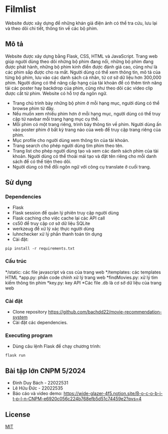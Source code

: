 # Filmlist

Website được xây dựng để những khán giả điện ảnh có thể tra cứu, lưu lại và theo dõi chi tiết, thông tin về các bộ phim.

## Mô tả

Website được xây dựng bằng Flask, CSS, HTML và JavaScript. Trang web giúp người dùng theo dõi những bộ phim đang nổi, những bộ phim đang được phát hành, những bộ phim kinh điển được đánh giá cao, cũng như là các phim sắp được cho ra mắt. Người dùng có thể xem thông tin, mô tả của từng bộ phim, lưu vào các danh sách cá nhân, từ cơ sở dữ liệu hơn 300,000 phim. Người dùng có thể nâng cấp hạng của tài khoản để có thêm tính năng tải các poster hay backdrop của phim, cũng như theo dõi các video clip được cắt từ phim. Website có hỗ trợ đa ngôn ngữ. 
* Trang chủ trình bày những bộ phim ở mỗi hạng mục, người dùng có thể browse phim từ đây.
* Nếu muốn xem nhiều phim hơn ở mỗi hạng mục, người dùng có thể truy cập từ navbar mỗi trang hạng mục cụ thể.
* Mỗi phim có một trang riêng, trình bày thông tin về phim. Người dùng ấn vào poster phim ở bất kỳ trang nào của web để truy cập trang riêng của phim.
* Mục profile cho người dùng xem thông tin của tài khoản.
* Trang search cho phép người dùng tìm phim theo tên.
* Trang list cho phép người dùng tạo và xem các danh sách phim của tài khoản. Người dùng có thể thoải mái tạo và đặt tên riêng cho mỗi danh sách để có thể tiện theo dõi.
* Người dùng có thể đổi ngôn ngữ với công cụ translate ở cuối trang.

## Sử dụng

### Dependencies

* Flask  
* Flask session để quản lý phiên truy cập người dùng
* Flask caching cho việc cache lại các API call
* cs50 để truy cập cơ sở dữ liệu SQLite
* werkzeug để xử lý xác thực người dùng
* luhnchecker xử lý phần thanh toán tín dụng
* Cài đặt:
```
pip install -r requirements.txt
```
### Cấu trúc
*/static: các file javascript và css của trang web
*/templates: các templates HTML
*app.py: phần code chính xử lý trang web
*findMovies.py: xử lý tìm kiếm thông tin phim
*key.py: key API
*Các file .db là cơ sở dữ liệu của trang web

### Cài đặt

* Clone repository https://github.com/bachdd22/movie-recommendation-system
* Cài đặt các dependencies.

### Executing program

* Dùng câu lệnh Flask để chạy chương trình:
```
flask run
```


## Bài tập lớn CNPM 5/2024


* Đinh Duy Bách - 22022531
* Lê Hữu Đức - 22022535
* Báo cáo và video demo: https://wide-glazer-4f5.notion.site/B-o-c-o-b-i-t-p-l-n-CNPM-e6920c056c224b768efb5d51c74459e2?pvs=4
  


## License

[MIT](LICENSE)
